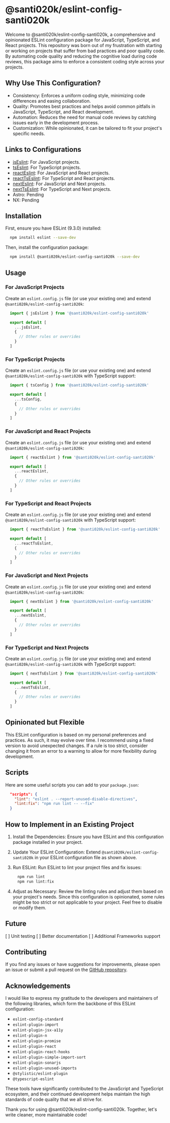 # @santi020k/eslint-config-santi020k

Welcome to @santi020k/eslint-config-santi020k, a comprehensive and opinionated ESLint configuration package for JavaScript, TypeScript, and React projects. This repository was born out of my frustration with starting or working on projects that suffer from bad practices and poor quality code. By automating code quality and reducing the cognitive load during code reviews, this package aims to enforce a consistent coding style across your projects.

## Why Use This Configuration?

- Consistency: Enforces a uniform coding style, minimizing code differences and easing collaboration.
- Quality: Promotes best practices and helps avoid common pitfalls in JavaScript, TypeScript, and React development.
- Automation: Reduces the need for manual code reviews by catching issues early in the development process.
- Customization: While opinionated, it can be tailored to fit your project's specific needs.

## Links to Configurations

- [jsEslint](./src/js/README.md): For JavaScript projects.
- [tsEslint](./src/ts/README.md): For TypeScript projects.
- [reactEslint](./src/react/README.md): For JavaScript and React projects.
- [reactTsEslint](./src/react-ts/README.md): For TypeScript and React projects.
- [nextEslint](./src/next/README.md): For JavaScript and Next projects.
- [nextTsEslint](./src/next-ts/README.md): For TypeScript and Next projects.
- Astro: Pending
- NX: Pending

## Installation

First, ensure you have ESLint (9.3.0) installed:

```bash
  npm install eslint --save-dev
```

Then, install the configuration package:

```bash
  npm install @santi020k/eslint-config-santi020k --save-dev
```

## Usage

### For JavaScript Projects

Create an `eslint.config.js` file (or use your existing one) and extend `@santi020k/eslint-config-santi020k`:

```js
  import { jsEslint } from '@santi020k/eslint-config-santi020k'

  export default [
    ...jsEslint,
    {
      // Other rules or overrides
    }
  ]
```

### For TypeScript Projects

Create an `eslint.config.js` file (or use your existing one) and extend `@santi020k/eslint-config-santi020k` with TypeScript support:

```js
  import { tsConfig } from '@santi020k/eslint-config-santi020k'

  export default [
    ...tsConfig,
    {
      // Other rules or overrides
    }
  ]
```

### For JavaScript and React Projects

Create an `eslint.config.js` file (or use your existing one) and extend `@santi020k/eslint-config-santi020k`:

```js
  import { reactEslint } from '@santi020k/eslint-config-santi020k'

  export default [
    ...reactEslint,
    {
      // Other rules or overrides
    }
  ]
```

### For TypeScript and React Projects

Create an `eslint.config.js` file (or use your existing one) and extend `@santi020k/eslint-config-santi020k` with TypeScript support:

```js
  import { reactTsEslint } from '@santi020k/eslint-config-santi020k'

  export default [
    ...reactTsEslint,
    {
      // Other rules or overrides
    }
  ]
```

### For JavaScript and Next Projects

Create an `eslint.config.js` file (or use your existing one) and extend `@santi020k/eslint-config-santi020k`:

```js
  import { nextEslint } from '@santi020k/eslint-config-santi020k'

  export default [
    ...nextEslint,
    {
      // Other rules or overrides
    }
  ]
```

### For TypeScript and Next Projects

Create an `eslint.config.js` file (or use your existing one) and extend `@santi020k/eslint-config-santi020k` with TypeScript support:

```js
  import { nextTsEslint } from '@santi020k/eslint-config-santi020k'

  export default [
    ...nextTsEslint,
    {
      // Other rules or overrides
    }
  ]
```

## Opinionated but Flexible

This ESLint configuration is based on my personal preferences and practices. As such, it may evolve over time. I recommend using a fixed version to avoid unexpected changes. If a rule is too strict, consider changing it from an error to a warning to allow for more flexibility during development.

## Scripts

Here are some useful scripts you can add to your `package.json`:

```json
  "scripts": {
    "lint": "eslint . --report-unused-disable-directives",
    "lint:fix": "npm run lint -- --fix"
  }
```

## How to Implement in an Existing Project

1. Install the Dependencies: Ensure you have ESLint and this configuration package installed in your project.

2. Update Your ESLint Configuration: Extend `@santi020k/eslint-config-santi020k` in your ESLint configuration file as shown above.

3. Run ESLint: Run ESLint to lint your project files and fix issues:

    ```bash
      npm run lint
      npm run lint:fix
    ```

4. Adjust as Necessary: Review the linting rules and adjust them based on your project's needs. Since this configuration is opinionated, some rules might be too strict or not applicable to your project. Feel free to disable or modify them.

## Future

[ ] Unit testing
[ ] Better documentation
[ ] Additional Frameworks support

## Contributing

If you find any issues or have suggestions for improvements, please open an issue or submit a pull request on the [GitHub repository](https://github.com/santi020k/eslint-config-santi020k).

## Acknowledgements

I would like to express my gratitude to the developers and maintainers of the following libraries, which form the backbone of this ESLint configuration:

- `eslint-config-standard`
- `eslint-plugin-import`
- `eslint-plugin-jsx-a11y`
- `eslint-plugin-n`
- `eslint-plugin-promise`
- `eslint-plugin-react`
- `eslint-plugin-react-hooks`
- `eslint-plugin-simple-import-sort`
- `eslint-plugin-sonarjs`
- `eslint-plugin-unused-imports`
- `@stylistic/eslint-plugin`
- `@typescript-eslint`

These tools have significantly contributed to the JavaScript and TypeScript ecosystem, and their continued development helps maintain the high standards of code quality that we all strive for.

Thank you for using @santi020k/eslint-config-santi020k. Together, let's write cleaner, more maintainable code!
